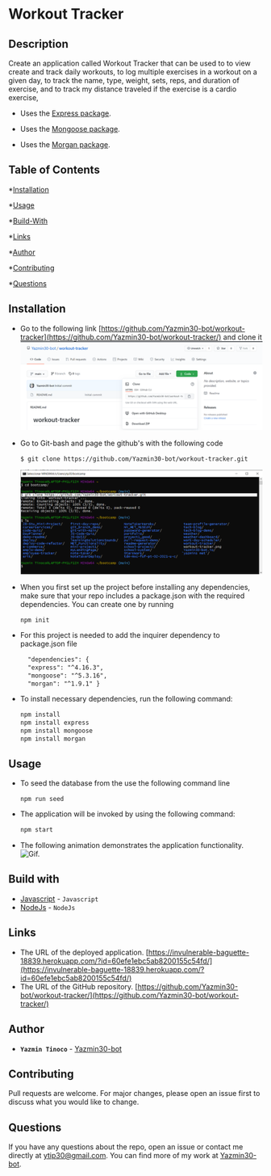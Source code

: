 # Workout Tracker



## Description
  
  Create an application called Workout Tracker that can be used to to view create and track daily workouts, to log multiple exercises in a workout on a given day, to track the name, type, weight, sets, reps, and duration of exercise, and  to track my distance traveled if the exercise is a cardio exercise,
  * Uses the [Express package](https://www.npmjs.com/package/express).

  * Uses the [Mongoose package](https://mongoosejs.com/).

  * Uses the [Morgan package](https://github.com/expressjs/morgan#readme).

  
  
## Table of Contents
  
  *[Installation](#installation)
  
  *[Usage](#usage)
  
  *[Build-With](#build-with)

  *[Links](#links)

  *[Author](#author)
  
  *[Contributing](#contributing)
  
  *[Questions](#questions)

## Installation
  * Go to the following link [https://github.com/Yazmin30-bot/workout-tracker](https://github.com/Yazmin30-bot/workout-tracker/) and clone it ![Git-bash commands to clone .](./Assets/images/workout-tracker.png)
  * Go to Git-bash and page the github's with the following code
    ```
    $ git clone https://github.com/Yazmin30-bot/workout-tracker.git
    ``` 
    ![Git-bash commands to clone .](./Assets/images/git-clone.png)
  * When you first set up the project before installing any dependencies, make sure that your repo includes a package.json with the required dependencies. You can create one by running 
    ```
    npm init
    ``` 
  * For this project is needed to add the inquirer dependency to package.json file  
    ```
      "dependencies": {
      "express": "^4.16.3",
      "mongoose": "^5.3.16",
      "morgan": "^1.9.1" }
    ``` 
    

  * To install necessary dependencies, run the following command:
    ```
    npm install
    npm install express
    npm install mongoose
    npm install morgan
    ```
## Usage
  * To seed the database from the use the  following command line

      ```
    npm run seed
    ```

  * The application will be invoked by using the following command:

    ```bash
    npm start
    ```
  * The following animation demonstrates the application functionality.  
   ![Gif.](./Assets/gif/wt.gif) 
   
## Build with 
  * [Javascript](https://www.javascript.com/) - `Javascript`
  * [NodeJs](https://nodejs.org/en/) - `NodeJs`

## Links
  * The URL of the deployed application.
  [https://invulnerable-baguette-18839.herokuapp.com/?id=60efe1ebc5ab8200155c54fd/](https://invulnerable-baguette-18839.herokuapp.com/?id=60efe1ebc5ab8200155c54fd/)
  * The URL of the GitHub repository.                                         [https://github.com/Yazmin30-bot/workout-tracker/](https://github.com/Yazmin30-bot/workout-tracker/)

## Author 
  * **`Yazmin Tinoco`**   - [Yazmin30-bot](https://github.com/Yazmin30-bot/)

## Contributing
  Pull requests are welcome. For major changes, please open an issue first to discuss what you would like to change. 


  
## Questions
  If you have any questions about the repo, open an issue or contact me directly at ytip30@gmail.com.
  You can find more of my work at [Yazmin30-bot](https://github.com/Yazmin30-bot/). 